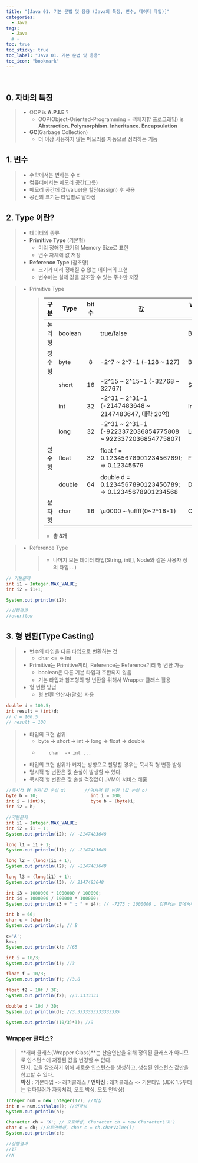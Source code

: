 ```yaml
---
title: "[Java 01. 기본 문법 및 응용 (Java의 특징, 변수, 데이터 타입)]"
categories:
  - Java
tags:
  - Java
  # -
toc: true
toc_sticky: true
toc_label: "Java 01. 기본 문법 및 응용"
toc_icon: "bookmark"
---
```


<br>

## 0. 자바의 특징

> - OOP is **A.P.I.E** ?
>   - OOP(Object-Oriented-Programming = 객체지향 프로그래밍) is  
>     **Abstraction. Polymorphism. Inheritance. Encapsulation**
> - **GC**(Garbage Collection)
>   - 더 이상 사용하지 않는 메모리를 자동으로 정리하는 기능

## 1. 변수

> - 수학에서는 변하는 수 x
> - 컴퓨터에서는 메모리 공간(그릇)
> - 메모리 공간에 값(value)을 할당(assign) 후 사용
> - 공간의 크기는 타입별로 달라짐

## 2. Type 이란?

> - 데이터의 종류
> - **Primitive Type** (기본형)
>   - 미리 정해진 크기의 Memory Size로 표현
>   - 변수 자체에 값 저장
> - **Reference Type** (참조형)
>   - 크기가 미리 정해질 수 없는 데이터의 표현
>   - 변수에는 실제 값을 참조할 수 있는 주소만 저장

> - Primitive Type
>   > |  구분  | Type    | bit 수 | 값                                                          | Wrapper Class |
>   > | :----: | ------- | :----: | ----------------------------------------------------------- | ------------- |
>   > | 논리형 | boolean |        | true/false                                                  | Boolean       |
>   > | 정수형 | byte    |   8    | -2^7 ~ 2^7-1 (-128 ~ 127)                                   | Byte          |
>   > |        | short   |   16   | -2^15 ~ 2^15-1 (-32768 ~ 32767)                             | Short         |
>   > |        | int     |   32   | -2^31 ~ 2^31-1 (-2147483648 ~ 2147483647, 대략 20억)        | Integer       |
>   > |        | long    |   32   | -2^31 ~ 2^31-1 (-9223372036854775808 ~ 9223372036854775807) | Long          |
>   > | 실수형 | float   |   32   | float f = 0.1234567890123456789f; => 0.12345679             | Float         |
>   > |        | double  |   64   | double d = 0.1234567890123456789; => 0.12345678901234568    | Double        |
>   > | 문자형 | char    |   16   | \u0000 ~ \uffff(0~2^16-1)                                   | Character     |
>   >
>   > - **총 8개**

> - Reference Type
>   > - 나머지 모든 데이터 타입(String, int[], Node와 같은 사용자 정의 타입 ...)

```java
// 기본문제
int i1 = Integer.MAX_VALUE;
int i2 = i1+1;

System.out.println(i2);

//실행결과
//overflow
```

## 3. 형 변환(Type Casting)

> - 변수의 타입을 다른 타입으로 변환하는 것
>   - char <= => int
> - Primitive는 Primitive끼리, Reference는 Reference기리 형 변환 가능
>   - boolean은 다른 기본 타입과 호환되지 않음
>   - 기본 타입과 참조형의 형 변환을 위해서 Wrapper 클래스 활용
> - 형 변환 방법
>   - 형 변환 연산자(괄호) 사용

```java
double d = 100.5;
int result = (int)d;
// d = 100.5
// result = 100
```

> - 타입의 표현 범위
>   - byte -> short -> int -> long -> float -> double
>   -         char  -> int ...
> - 타입의 표현 범위가 커지는 방향으로 할당할 경우는 묵시적 형 변환 발생
> - 명시적 형 변환은 값 손실이 발생할 수 있다.
> - 묵시적 형 변환은 값 손실 걱정없이 JVM이 서비스 해줌

```java
//묵시적 형 변환(값 손실 x)       //명시적 형 변환 (값 손실 o)
byte b = 10;                    int i = 300;
int i = (int)b;                 byte b = (byte)i;
int i2 = b;
```

```java
//기본문제
int i1 = Integer.MAX_VALUE;
int i2 = i1 + 1;
System.out.println(i2); // -2147483648

long l1 = i1 + 1;
System.out.println(l1); // -2147483648

long l2 = (long)(i1 + 1);
System.out.println(l2); // -2147483648

long l3 = (long(i1) + 1);
System.out.println(l3); // 2147483648

int i3 = 1000000 * 1000000 / 100000;
int i4 = 1000000 / 100000 * 100000;
System.out.println(i3 + " : " + i4); // -7273 : 1000000 , 컴퓨터는 앞에서부터 계산하기 때문에

```

```java
int k = 66;
char c = (char)k;
System.out.println(c); // B

c='A';
k=c;
System.out.println(k); //65

int i = 10/3;
System.out.println(i); //3

float f = 10/3;
System.out.println(f); //3.0

float f2 = 10f / 3F;
System.out.println(f2); //3.3333333

double d = 10d / 3D;
System.out.println(d); //3.3333333333333335

System.out.println((10/3)*3); //9
```

### Wrapper 클래스?

> **래퍼 클래스(Wrapper Class)**는 산술연산을 위해 정의된 클래스가 아니므로 인스턴스에 저장된 값을 변경할 수 없다.  
> 단지, 값을 참조하기 위해 새로운 인스턴스를 생성하고, 생성된 인스턴스 값만을 참고할 수 있다.  
> **박싱** : 기본타입 -> 래퍼클래스 / **언박싱** : 래퍼클래스 -> 기본타입 (JDK 1.5부터는 컴파일러가 자동처리, 오토 박싱, 오토 언박싱)

```java
Integer num = new Integer(17); //박싱
int n = num.intValue(); //언박싱
System.out.println(n);

Character ch = 'X'; // 오토박싱, Character ch = new Character('X')
char c = ch; //오토언박싱, char c = ch.charValue();
System.out.println(c);

//실행결과
//17
//X
```
